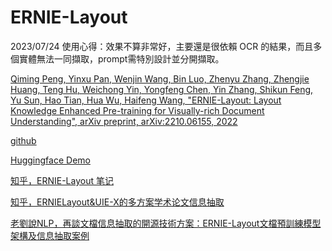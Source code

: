 # ERNIE-Layout

2023/07/24 使用心得：效果不算非常好，主要還是很依賴 OCR 的結果，而且多個實體無法一同擷取，prompt需特別設計並分開擷取。

[Qiming Peng, Yinxu Pan, Wenjin Wang, Bin Luo, Zhenyu Zhang, Zhengjie Huang, Teng Hu, Weichong Yin, Yongfeng Chen, Yin Zhang, Shikun Feng, Yu Sun, Hao Tian, Hua Wu, Haifeng Wang, "ERNIE-Layout: Layout Knowledge Enhanced Pre-training for Visually-rich Document Understanding", arXiv preprint, arXiv:2210.06155, 2022](https://arxiv.org/pdf/2210.06155.pdf)

[github](https://github.com/PaddlePaddle/PaddleNLP/blob/develop/model_zoo/ernie-layout/README_ch.md)

[Huggingface Demo](https://huggingface.co/spaces/PaddlePaddle/ERNIE-Layout)

[知乎，ERNIE-Layout 笔记](https://zhuanlan.zhihu.com/p/580997246)

[知乎，ERNIELayout&UIE-X的多方案学术论文信息抽取](https://zhuanlan.zhihu.com/p/596776604)

[老劉說NLP，再談文檔信息抽取的開源技術方案：ERNIE-Layout文檔預訓練模型架構及信息抽取案例](https://mp.weixin.qq.com/s/tcqqZThDNUovj8fJ1f4Z-A)
